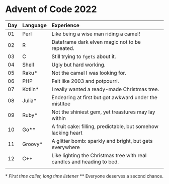 # Advent of Code 2022

| Day  | Language | Experience                                                             |
| :--- | :------- | :--------------------------------------------------------------------- |
| 01   | Perl     | Like being a wise man riding a camel!                                  |
| 02   | R        | Dataframe dark elven magic not to be repeated.                         |
| 03   | C        | Still trying to `fgets` about it.                                      |
| 04   | Shell    | Ugly but hard working.                                                 |
| 05   | Raku*    | Not the camel I was looking for.                                       |
| 06   | PHP      | Felt like 2003 and potpourri.                                          |
| 07   | Kotlin*  | I really wanted a ready-made Christmas tree.                           |
| 08   | Julia*   | Endearing at first but got awkward under the mistltoe                  |
| 09   | Ruby*    | Not the shiniest gem, yet treastures may lay within                    |
| 10   | Go**     | A fruit cake: filling, predictable, but somehow lacking heart          |
| 11   | Groovy*  | A glitter bomb: sparkly and bright, but gets everywhere                |
| 12   | C++      | Like lighting the Christmas tree with real candles and heading to bed. |
|      |          |                                                                        |


\* *First time caller, long time listener*
\*\* Everyone deserves a second chance.